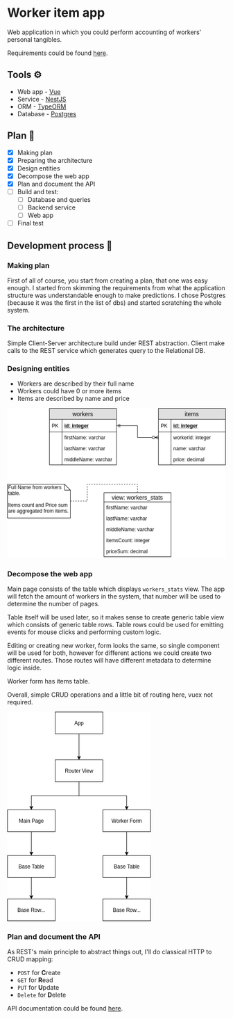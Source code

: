 # Worker item app

Web application in which you could perform accounting of workers' personal tangibles.

Requirements could be found [here](assets/requirements.pdf).

## Tools ⚙️

- Web app - [Vue](https://vuejs.org)
- Service - [NestJS](https://nestjs.com/)
- ORM - [TypeORM](https://typeorm.io/)
- Database - [Postgres](https://www.postgresql.org/)

## Plan 📔

- [x] Making plan
- [x] Preparing the architecture
- [x] Design entities
- [x] Decompose the web app
- [x] Plan and document the API
- [ ] Build and test:
  - [ ] Database and queries
  - [ ] Backend service
  - [ ] Web app
- [ ] Final test

## Development process 👷

### Making plan

First of all of course, you start from creating a plan, that one was easy enough. I started from skimming the requirements from what the application structure was understandable enough to make predictions. I chose Postgres (because it was the first in the list of dbs) and started scratching the whole system.

### The architecture

Simple Client-Server architecture build under REST abstraction. Client make calls to the REST service which generates query to the Relational DB.

### Designing entities

- Workers are described by their full name
- Workers could have 0 or more items
- Items are described by name and price

![database](assets/database.png)

### Decompose the web app

Main page consists of the table which displays `workers_stats` view. The app will fetch the amount of workers in the system, that number will be used to determine the number of pages.

Table itself will be used later, so it makes sense to create generic table view which consists of generic table rows. Table rows could be used for emitting events for mouse clicks and performing custom logic.

Editing or creating new worker, form looks the same, so single component will be used for both, however for different actions we could create two different routes. Those routes will have different metadata to determine logic inside.

Worker form has items table.

Overall, simple CRUD operations and a little bit of routing here, vuex not required.

![web-app](assets/web-app.png)

### Plan and document the API

As REST's main principle to abstract things out, I'll do classical HTTP to CRUD mapping:

- `POST` for **C**reate
- `GET` for **R**ead
- `PUT` for **U**pdate
- `Delete` for **D**elete

API documentation could be found [here](api.md).
